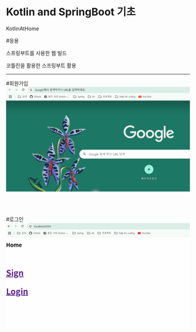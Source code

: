 # Kotlin and SpringBoot 기초
KotlinAtHome

#응용

스프링부트를 사용한 웹 빌드

코틀린을 활용한 스프링부트 활용

<hr>

#회원가입
<img src="./spring-boot-2.7.18-kotlin/spring-boot-2.7.18-kotlin/src/main/asset/회원가입.gif" alt="회원가입 GIF" />

<br><br>

#로그인
<img src="./spring-boot-2.7.18-kotlin/spring-boot-2.7.18-kotlin/src/main/asset/로그인.gif" alt="로그인 GIF" />



